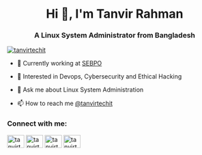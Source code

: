 <h1 align="center">Hi 👋, I'm Tanvir Rahman</h1>
<h3 align="center">A Linux System Administrator from Bangladesh</h3>

<p align="left"><a href="https://twitter.com/tanvirtechit" target="blank"><img
        alt="tanvirtechit" src="https://img.shields.io/twitter/follow/tanvirtechit?logo=twitter&style=for-the-badge"/></a>
</p>

- 🔭 Currently working at [SEBPO](https://sebpo.com/)
- 🌱 Interested in Devops, Cybersecurity and Ethical Hacking

- 💬 Ask me about Linux System Administration

- 📫 How to reach me [@tanvirtechit](https://www.twitter.com/tanvirtechit)

<h3 align="left">Connect with me:</h3>
<p align="left">
    <a href="https://twitter.com/tanvirtechit" target="blank"><img align="center"
                                                                  alt="tanvirtechit"
                                                                  height="30"
                                                                  src="https://cdn.jsdelivr.net/npm/simple-icons@3.0.1/icons/twitter.svg"
                                                                  width="40"/></a>
    <a href="https://linkedin.com/in/tanvirtechit" target="blank"><img align="center"
                                                                      alt="tanvirtechit"
                                                                      height="30"
                                                                      src="https://cdn.jsdelivr.net/npm/simple-icons@3.0.1/icons/linkedin.svg"
                                                                      width="40"/></a>
    <a href="https://fb.com/tanvirtechit" target="blank"><img align="center"
                                                             alt="tanvirtechit"
                                                             height="30"
                                                             src="https://cdn.jsdelivr.net/npm/simple-icons@3.0.1/icons/facebook.svg"
                                                             width="40"/></a>
    <a href="https://t.me/tanvirtechit" target="blank"><img align="center"
                                                             alt="tanvirtechit"
                                                             height="30"
                                                             src="https://cdn.jsdelivr.net/npm/simple-icons@3.0.1/icons/telegram.svg"
                                                             width="40"/></a>
    
        

</p>

